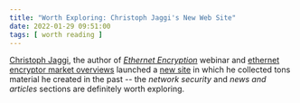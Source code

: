 ```yaml
---
title: "Worth Exploring: Christoph Jaggi's New Web Site"
date: 2022-01-29 09:51:00
tags: [ worth reading ]
---
```

[Christoph Jaggi](https://www.ipspace.net/Author:Christoph_Jaggi), the author of  _[Ethernet Encryption](https://www.ipspace.net/Ethernet_Encryption)_ webinar and  [ethernet encryptor market overviews](/2017/08/new-metro-and-carrier-ethernet.html) launched a [new site](https://www.uebermeister.com/en/) in which he collected tons material he created in the past -- the *network security* and *news and articles* sections are definitely worth exploring.
